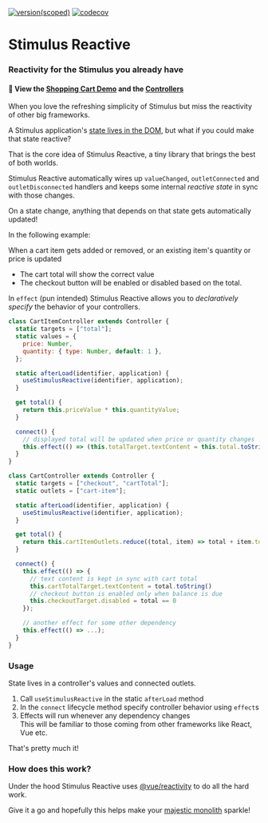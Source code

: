[![version(scoped)](https://img.shields.io/npm/v/stimulus-reactive.svg)](https://www.npmjs.com/package/stimulus-reactive)
[![codecov](https://codecov.io/gh/ajaishankar/stimulus-reactive/graph/badge.svg?token=LJIR8JVZAN)](https://codecov.io/gh/ajaishankar/stimulus-reactive)

# Stimulus Reactive

### Reactivity for the Stimulus you already have

#### 🚀 View the [Shopping Cart Demo](https://ajaishankar.github.io/stimulus-reactive/) and the [Controllers](https://github.com/ajaishankar/stimulus-reactive/blob/main/docs/)

When you love the refreshing simplicity of Stimulus but miss the reactivity of other big frameworks.

A Stimulus application's [state lives in the DOM](https://stimulus.hotwired.dev/handbook/managing-state), but what if you could make that state reactive?

That is the core idea of Stimulus Reactive, a tiny library that brings the best of both worlds.

Stimulus Reactive automatically wires up `valueChanged`, `outletConnected` and `outletDisconnected` handlers and keeps some internal *reactive state* in sync with those changes.

On a state change, anything that depends on that state gets automatically updated!

In the following example:

When a cart item gets added or removed, or an existing item's quantity or price is updated
- The cart total will show the correct value
- The checkout button will be enabled or disabled based on the total.

In `effect` (pun intended) Stimulus Reactive allows you to *declaratively specify* the behavior of your controllers.

```js
class CartItemController extends Controller {
  static targets = ["total"];
  static values = {
    price: Number,
    quantity: { type: Number, default: 1 },
  };

  static afterLoad(identifier, application) {
    useStimulusReactive(identifier, application);
  }

  get total() {
    return this.priceValue * this.quantityValue;
  }

  connect() {
    // displayed total will be updated when price or quantity changes
    this.effect(() => (this.totalTarget.textContent = this.total.toString()));
  }
}

class CartController extends Controller {
  static targets = ["checkout", "cartTotal"];
  static outlets = ["cart-item"];

  static afterLoad(identifier, application) {
    useStimulusReactive(identifier, application);
  }

  get total() {
    return this.cartItemOutlets.reduce((total, item) => total + item.total, 0);
  }

  connect() {
    this.effect(() => {
      // text content is kept in sync with cart total
      this.cartTotalTarget.textContent = total.toString()
      // checkout button is enabled only when balance is due
      this.checkoutTarget.disabled = total == 0
    });

    // another effect for some other dependency
    this.effect(() => ...);
  }
}
```

### Usage

State lives in a controller's values and connected outlets.

1. Call `useStimulusReactive` in the static `afterLoad` method
2. In the `connect` lifecycle method specify controller behavior using `effect`s
3. Effects will run whenever any dependency changes  
   This will be familiar to those coming from other frameworks like React, Vue etc.

That's pretty much it!

### How does this work?

Under the hood Stimulus Reactive uses [@vue/reactivity](https://github.com/vuejs/core/tree/main/packages/reactivity) to do all the hard work.

Give it a go and hopefully this helps make your [majestic monolith](https://m.signalvnoise.com/the-majestic-monolith-29166d022228) sparkle!
